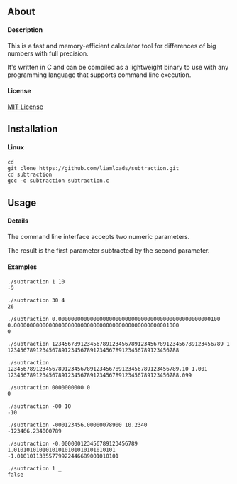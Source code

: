 ## About

#### Description
This is a fast and memory-efficient calculator tool for differences of big numbers with full precision.

It's written in C and can be compiled as a lightweight binary to use with any programming language that supports command line execution.

#### License
[MIT License](https://github.com/liamloads/subtraction/blob/main/LICENSE)

## Installation

#### Linux
``` console
cd
git clone https://github.com/liamloads/subtraction.git
cd subtraction
gcc -o subtraction subtraction.c
```

## Usage

#### Details

The command line interface accepts two numeric parameters.

The result is the first parameter subtracted by the second parameter.

#### Examples

``` console
./subtraction 1 10
-9

./subtraction 30 4
26

./subtraction 0.000000000000000000000000000000000000000000000000100 0.0000000000000000000000000000000000000000000000001000
0

./subtraction 123456789123456789123456789123456789123456789123456789 1
123456789123456789123456789123456789123456789123456788

./subtraction 123456789123456789123456789123456789123456789123456789.10 1.001
123456789123456789123456789123456789123456789123456788.099

./subtraction 0000000000 0
0

./subtraction -00 10
-10

./subtraction -000123456.00000078900 10.2340
-123466.234000789

./subtraction -0.000000123456789123456789 1.01010101010101010101010101010101
-1.01010113355779922446689001010101

./subtraction 1 _
false
```
